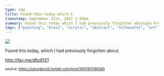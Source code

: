 ```yaml
---
type: img
title: Found-this-today-which-I-
timestamp: September 21st, 2017 1:29pm
summary: Found this today which I had previously forgotten aboutppa hrefhttpfavmed6z8121 targetblankhttpfavmed6z8121abrp 
tags: ["painting", "brain", "acrylic", "abstract", "silhouette", "art"]
---
```

<img src="../media/165590796589.jpg"/>
                                                                                          
Found this today, which I had previously forgotten about.

<a href="http://fav.me/d6z8121" target="_blank">http://fav.me/d6z8121</a><br/>
 
                                    
                
                
                
                
                                
<small>source: https://saturdayxiii.tumblr.com/post/165590796589</small>